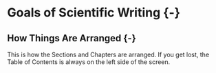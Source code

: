 # Goals of Scientific Writing {-}

## How Things Are Arranged {-}
This is how the Sections and Chapters are arranged. If you get lost, the Table of Contents is always on the left side of the screen.  

